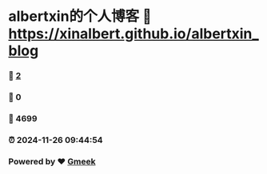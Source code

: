 # albertxin的个人博客 :link: https://xinalbert.github.io/albertxin_blog 
### :page_facing_up: [2](https://xinalbert.github.io/albertxin_blog/tag.html) 
### :speech_balloon: 0 
### :hibiscus: 4699 
### :alarm_clock: 2024-11-26 09:44:54 
### Powered by :heart: [Gmeek](https://github.com/Meekdai/Gmeek)

